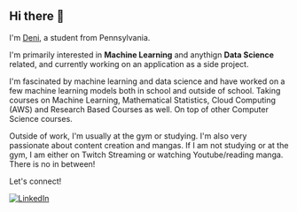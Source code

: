 ## Hi there 👋

I'm [Deni](https://denibravo.github.io/portfolio/), a student from Pennsylvania.

I'm primarily interested in **Machine Learning** and anythign **Data Science** related, and currently working on an application as a side project. 

I'm fascinated by machine learning and data science and have worked on a few machine learning models both in school and outside of school. Taking courses on Machine Learning, Mathematical Statistics, Cloud Computing (AWS) and Research Based Courses as well. On top of other Computer Science courses.

Outside of work, I'm usually at the gym or studying. I'm also very passionate about content creation and mangas. If I am not studying or at the gym, I am either on Twitch Streaming or watching Youtube/reading manga. There is no in between!

Let's connect!

[![LinkedIn](https://img.shields.io/badge/LinkedIn-Profile-blue?style=flat&logo=linkedin)](https://www.linkedin.com/in/denibravo)  
